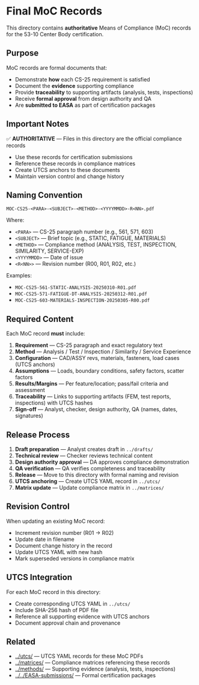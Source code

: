 # Final MoC Records

This directory contains **authoritative** Means of Compliance (MoC) records for the 53-10 Center Body certification.

## Purpose

MoC records are formal documents that:
- Demonstrate **how** each CS-25 requirement is satisfied
- Document the **evidence** supporting compliance
- Provide **traceability** to supporting artifacts (analysis, tests, inspections)
- Receive **formal approval** from design authority and QA
- Are **submitted to EASA** as part of certification packages

## Important Notes

✅ **AUTHORITATIVE** — Files in this directory are the official compliance records
- Use these records for certification submissions
- Reference these records in compliance matrices
- Create UTCS anchors to these documents
- Maintain version control and change history

## Naming Convention

```
MOC-CS25-<PARA>-<SUBJECT>-<METHOD>-<YYYYMMDD>-R<NN>.pdf
```

Where:
- `<PARA>` — CS-25 paragraph number (e.g., 561, 571, 603)
- `<SUBJECT>` — Brief topic (e.g., STATIC, FATIGUE, MATERIALS)
- `<METHOD>` — Compliance method (ANALYSIS, TEST, INSPECTION, SIMILARITY, SERVICE-EXP)
- `<YYYYMMDD>` — Date of issue
- `<R<NN>>` — Revision number (R00, R01, R02, etc.)

Examples:
- `MOC-CS25-561-STATIC-ANALYSIS-20250310-R01.pdf`
- `MOC-CS25-571-FATIGUE-DT-ANALYSIS-20250312-R01.pdf`
- `MOC-CS25-603-MATERIALS-INSPECTION-20250305-R00.pdf`

## Required Content

Each MoC record **must** include:

1. **Requirement** — CS-25 paragraph and exact regulatory text
2. **Method** — Analysis / Test / Inspection / Similarity / Service Experience
3. **Configuration** — CAD/ASSY revs, materials, fasteners, load cases (UTCS anchors)
4. **Assumptions** — Loads, boundary conditions, safety factors, scatter factors
5. **Results/Margins** — Per feature/location; pass/fail criteria and assessment
6. **Traceability** — Links to supporting artifacts (FEM, test reports, inspections) with UTCS hashes
7. **Sign-off** — Analyst, checker, design authority, QA (names, dates, signatures)

## Release Process

1. **Draft preparation** — Analyst creates draft in `../drafts/`
2. **Technical review** — Checker reviews technical content
3. **Design authority approval** — DA approves compliance demonstration
4. **QA verification** — QA verifies completeness and traceability
5. **Release** — Move to this directory with formal naming and revision
6. **UTCS anchoring** — Create UTCS YAML record in `../utcs/`
7. **Matrix update** — Update compliance matrix in `../matrices/`

## Revision Control

When updating an existing MoC record:
- Increment revision number (R01 → R02)
- Update date in filename
- Document change history in the record
- Update UTCS YAML with new hash
- Mark superseded versions in compliance matrix

## UTCS Integration

For each MoC record in this directory:
- Create corresponding UTCS YAML in `../utcs/`
- Include SHA-256 hash of PDF file
- Reference all supporting evidence with UTCS anchors
- Document approval chain and provenance

## Related

- [../utcs/](../utcs/) — UTCS YAML records for these MoC PDFs
- [../matrices/](../matrices/) — Compliance matrices referencing these records
- [../methods/](../methods/) — Supporting evidence (analysis, tests, inspections)
- [../../EASA-submissions/](../../EASA-submissions/) — Formal certification packages
